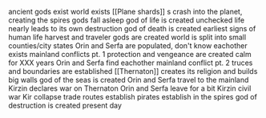 ancient gods exist
world exists
[[Plane shards]] s crash into the planet, creating the spires
gods fall asleep
god of life is created
unchecked life nearly leads to its own destruction
god of death is created
earliest signs of human life
harvest and traveler gods are created
world is split into small counties/city states
Orin and Serfa are populated, don't know eachother exists
mainland conflicts pt. 1
protection and vengeance are created
calm for XXX years
Orin and Serfa find eachother 
mainland conflict pt. 2
truces and boundaries are established
[[Thernaton]] creates its religion and builds big walls
god of the seas is created
Orin and Serfa travel to the mainland
Kirzin declares war on Thernaton
Orin and Serfa leave for a bit
Kirzin civil war
Kir collapse
trade routes establish
pirates establish in the spires
god of destruction is created
present day


